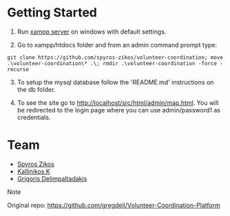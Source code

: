 # Getting Started

1. Run [xampp server](https://www.apachefriends.org/download.html) on windows with default settings.

2. Go to xampp/htdocs folder and from an admin command prompt type:
```shell
git clone https://github.com/spyros-zikos/volunteer-coordination; move .\volunteer-coordination\* .\; rmdir .\volunteer-coordination -force -recurse
```

3. To setup the mysql database follow the 'README.md' instructions on the db folder.

4. To see the site go to [http://localhost/src/html/admin/map.html](http://localhost/src/html/admin/map.html). You will be redirected to the login page where you can use admin/password1 as credentials.

# Team

- [Spyros Zikos](https://github.com/spyros-zikos)
- [Kallinikos K](https://github.com/Kall-K)
- [Grigoris Delimpaltadakis](https://github.com/gregdeli)


> [!NOTE]
> Original repo: https://github.com/gregdeli/Volunteer-Coordination-Platform
